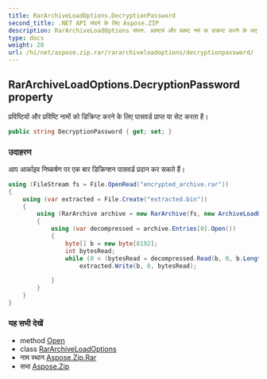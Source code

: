 ```yaml
---
title: RarArchiveLoadOptions.DecryptionPassword
second_title: .NET API संदर्भ के लिए Aspose.ZIP
description: RarArchiveLoadOptions संपत्त. प्रवष्टयं और प्रवष्ट नमं क डक्रप्ट करने के लए पसवर्ड प्रप्त य सेट करत है
type: docs
weight: 20
url: /hi/net/aspose.zip.rar/rararchiveloadoptions/decryptionpassword/
---
```

## RarArchiveLoadOptions.DecryptionPassword property

प्रविष्टियों और प्रविष्टि नामों को डिक्रिप्ट करने के लिए पासवर्ड प्राप्त या सेट करता है।

```csharp
public string DecryptionPassword { get; set; }
```

### उदाहरण

आप आर्काइव निष्कर्षण पर एक बार डिक्रिप्शन पासवर्ड प्रदान कर सकते हैं।

```csharp
using (FileStream fs = File.OpenRead("encrypted_archive.rar"))
{
    using (var extracted = File.Create("extracted.bin"))
    {
        using (RarArchive archive = new RarArchive(fs, new ArchiveLoadOptions() { DecryptionPassword = "p@s$" }))
        {
            using (var decompressed = archive.Entries[0].Open())
            {
                byte[] b = new byte[8192];
                int bytesRead;
                while (0 < (bytesRead = decompressed.Read(b, 0, b.Length)))
                    extracted.Write(b, 0, bytesRead);
                
            }
        }
    }
}
```

### यह सभी देखें

* method [Open](../../rararchiveentry/open/)
* class [RarArchiveLoadOptions](../)
* नाम स्थान [Aspose.Zip.Rar](../../rararchiveloadoptions/)
* सभा [Aspose.Zip](../../../)


